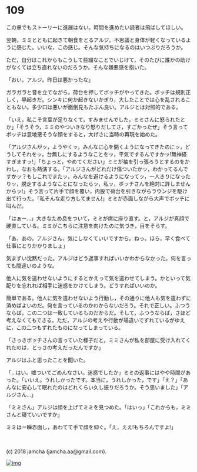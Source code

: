 # 109

この章でもストーリーに進展はない。時間を進めたい読者は飛ばしてほしい。  

翌朝，ミミとともに起きて朝食をとるアルジ。不思議と身体が軽くなっているように感じた。いいな，この感じ。そんな気持ちになるのはいつぶりだろうか。  

ただ，自分はこれからもこうして些細なことでいじけて，そのたびに誰かの助けがなくては立ち直れないのだろうか。そんな嫌悪感を抱いた。  

「おい，アルジ。昨日は悪かったな」  

ガラガラと音を立てながら，荷台を押してボッチがやってきた。ボッチは規則正しく，早起きだ。シンキに何か起きないかぎり，大したことでは心を乱されることもない。多少口は悪いが面倒見もたぶん良い。アルジとは対照的である。  

「いえ，私こそ言葉が足りなくて，すみませんでした。ミミさんに怒られたとか」「そうそう，ミミのやついきなり怒りだしてさ，すごかったぜ」そう言ってボッチは意地悪そうな顔をすると，大げさに当時の再現を始めた。  

「アルジさんがッ，ようやくッ，みんなに心を開くようになってきたのにッ，どうしてそれをッ，台無しにするようなことをッ，平気でするんですかッ!無神経すぎますッ!」「ちょっと，やめてください」ミミが袖を引っ張ろうとするのをかわし，なおも熱演する。「アルジさんがどれだけ傷ついたかッ，わかってるんですかッ？もしこれでまたッ，みんなを避けるようになってッ，一人きりになったりッ，脱走するようなことになったらッ，私ッ，ボッチさんを絶対に許しませんからッ!」そう言って片手で顔を覆い，内股で荷台を引きながらラウンジを駆け出て行った。「私そんな走り方してません!」ミミが赤面しながら大声でボッチに叫んだ。  

「はぁー…」大きなため息をついて，ミミが席に座り直す。と，アルジが真顔で硬直している。ミミがこちらに注意を向けたのに気づき，目をそらす。  

「あ，あの，アルジさん，気にしなくていいですから。ねっ。ほら，早く食べて仕事にとりかかりましょ」  

気まずい沈黙だった。アルジはどう返事すればいいかわからなかった。何を言っても間違いのような。  

他人に気を遣わせないようにするとかえって気を遣わせてしまう。かといって気配りを忘れれば相手に迷惑をかけてしまう。どうすればいいのか。  

簡単である。他人に気を遣わせないよう行動し，その通りに他人も気を遣わずに済めばよいのだ。何を言っているのかわからないだろう。それで正しい。ふつうならば，この二つは一致しているものだからだ。そして，ふつうならば，さほど考えなくてもできる。ただ，アルジの考えや行動が場違いでずれているがゆえに，この二つもずれたものになってしまっている。  

「さっきボッチさんの言っていた様子だと，ミミさんが私を部屋に受け入れてくれたのは，とっさの考えだったんですか」  

アルジはふと思ったことを聞いた。  

「…はい。嘘ついてごめんなさい。迷惑でしたか」ミミの返事にはやや時間があった。「いいえ。うれしかったです。本当に，うれしかった，です」「え？」「あんなに安心して眠れたのはどれくらい久し振りだろうか。そう思いました」「アルジさん…」  

「ミミさん」アルジは顔を上げてミミを見つめた。「はいっ」「これからも，ミミさんと寝ていいですか」  

ミミは一瞬赤面し，あわてて手で顔を仰ぐ。「え，ええ!もちろんですよ!」  

<br>  
<br>  
(c) 2018 jamcha (jamcha.aa@gmail.com).  

[![img](http://i.creativecommons.org/l/by-nc-sa/4.0/88x31.png)](http://creativecommons.org/licenses/by-nc-sa/4.0/deed)